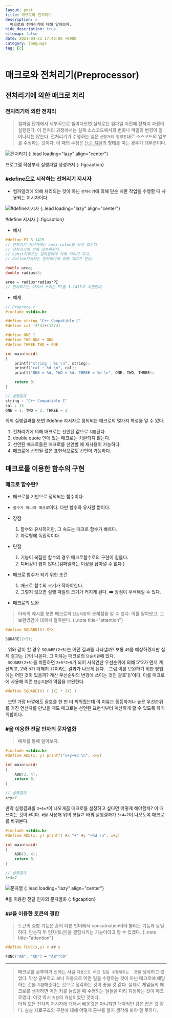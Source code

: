 ```yaml
---
layout: post
title: 매크로와 전처리기
description: >
  매크로와 전처리기에 대해 알아보자.
hide_description: true
sitemap: false
date: 2021-03-21 17:46:00 +0900
category: language
tag: [c]
---
```


# 매크로와 전처리기(Preprocessor)

## 전처리기에 의한 매크로 처리

### 전처리기에 의한 전처리

> 컴파일 단계에서 세부적으로 들여다보면 실제로는 컴파일 이전에 전처리 과정이 실행된다. 이 전처리 과정에서는 실제 소스코드에서의 변화나 파일의 변경이 일어나지는 않는다. 전처리기가 수행하는 일은 `선행처리 명령문`대로 소스코드의 일부를 수정하는 것이다. 이 때의 수정은 <u>단순 치환</u>의 형태를 띠는 경우가 대부분이다.

![전처리기](/assets/img/language/c/preprocessor.png)
{:.lead loading="lazy" align="center"}

프로그램 작성부터 실행파일 생성까지
{:.figcaption}

### #define으로 시작하는 전처리기 지시자

* 컴파일러에 의해 처리되는 것이 아닌 `전처리기`에 의해 단순 치환 작업을 수행할 때 사용되는 지시자이다.

![#define지시자](/assets/img/language/c/define.png)
{:.lead loading="lazy" align="center"}

#define 지시자
{:.figcaption}

* 예시

```c
#define PI 3.1415
// 전처리기 지시자에는 semi-colon을 쓰지 않는다.
// 전처리기에 의해 상수화된다.
// const키워드는 컴파일러에 의해 처리가 되고,
// define지시자는 전처리기에 의해 처리가 된다.

double area;
double radius=5;

area = radius*radius*PI
// 전처리기는 여기서 쓰이는 PI를 3.1415로 치환한다.
```

* 예제

```c
// Preproce.c
#include <stdio.h>

#define string "C++ Compatible C"
#define cal (3*4)+(12/4)

#define ONE 1
#define TWO ONE + ONE
#define THREE TWO + ONE

int main(void)
{
    printf("string : %s \n", string);
    printf("cal : %d \n", cal);
    printf("ONE = %d, TWO = %d, THREE = %d \n", ONE, TWO, THREE);

    return 0;
}

// 실행결과
string : "C++ Compatible C"
cal : 15
ONE = 1, TWO = 2, THREE = 3
```

위의 실행결과를 보면 #define 지시자로 정의되는 매크로의 몇가지 특성을 알 수 있다.

1. 전처리기에 의해 매크로는 선언된 값으로 `치환`된다.
2. double quote 안에 있는 매크로는 치환되지 않는다.
3. 선언된 매크로들은 매크로를 선언할 때 재사용이 가능하다.
4. 매크로에 선언될 값은 표현식으로도 선언이 가능하다.

## 매크로를 이용한 함수의 구현

### 매크로 함수란?

* 매크로를 기반으로 정의되는 함수이다.
* `함수가 아니라 매크로`이다. 다만 함수와 유사할 뿐이다.

* 장점
    1. 함수와 유사하지만, 그 속도는 매크로 함수가 빠르다.
    2. 자료형에 독립적이다.
* 단점
    1. 기능이 복잡한 함수의 경우 매크로함수로의 구현이 힘들다.
    2. 디버깅이 쉽지 않다.(컴파일러는 이상을 잡아낼 수 없다.)
* 매크로 함수가 되기 위한 조건
    1. 매크로 함수의 크기가 작아야한다.
    2. 그렇지 않으면 실행 파일의 크기가 커지게 된다.
        ➡ 장점이 무색해질 수 있다.

* 매크로의 보완

> 아래의 예시를 보면 매크로의 `단순치환`의 문제점을 알 수 있다. 이를 알아보고, 그 보완방안에 대해서 알아본다.
{:.note title="attention"}

```c
#define SQUARE(X) X*X

SQUARE(2+5);
```

&nbsp;&nbsp;위와 같이 할 경우 `SQUARE(2+5)`는 어떤 결과를 나타낼까? 보통 `49`를 예상하겠지만 실제 결과는 `17`이 나온다. 그 이유는 매크로의 `단순치환`에 있다.  
&nbsp;&nbsp;`SQUARE(2+5)`를 치환하면 `2+5*2+5`가 되어 사칙연산 우선순위에 의해 5*2가 먼저 계산되고, 2와 5가 더해져 `17`이라는 결과가 나오게 된다.
&nbsp;&nbsp;그럼 이를 보완하기 위한 방법에는 어떤 것이 있을까? 계산 우선순위의 변경에 쓰이는 것인 괄호'()'이다. 이를 매크로에 사용해 이런 `단순치환`의 약점을 보완한다.

```C
#define SQUARE(X) ( (X) * (X) )
```

&nbsp;&nbsp;보면 가장 바깥에도 괄호를 한 번 더 씌워줬는데 이 이유는 동등하거나 높은 우선순위를 가진 연산자를 만났을 때도 매크로는 선언된 표현식부터 계산하게 할 수 있도록 하기 위함이다.

### #을 이용한 전달 인자의 문자열화

> 예제를 통해 알아보자.

```c
#include <stdio.h>
#define ADD(x, y) printf("x+y=%d \n", x+y)

int main(void)
{
    ADD(3, 4);
    return 0;
}

// 실행결과
x+y=7
```

만약 실행결과를 `3+4=7`이 나오게끔 매크로를 설정하고 싶다면 어떻게 해야할까? 이 때 쓰이는 것이 `#`이다. `#`을 사용해 위의 코들ㄹ 바꿔 실행결과가 `3+4=7`이 나오도록 매크로를 바꿔본다.

```c
#include <stdio.h>
#define ADD(x, y) printf( #x "+" #y "=%d \n", x+y)

int main(void)
{
    ADD(3, 4);
    return 0;
}

// 실행결과
3+4=7
```

![문자열](/assets/img/language/c/define_string.png)
{:.lead loading="lazy" align="center"}

#을 이용한 전달 인자의 문자열화
{:.figcaption}

### ##을 이용한 토큰의 결합

> 토큰의 결합 기능은 흔히 다른 언어에서 concatnation이라 불리는 기능과 동일하다. 단순히 두 인자(토큰)을 결합시키는 기능이라고 할 수 있겠다.
{:.note title="attention"}

```c
#define FUNC(x,y) x ## y

FUNC("AB", "CD") ➡ "AB""CD"
```

---

> 매크로를 공부하기 전에는 사실 `자동으로 어떤 일을 수행해주는  것`을 생각하고 있었다. 막상 공부하고 보니 자동으로 어떤 일을 수행하는 것이 아닌 매크로에 해당하는 것을 `치환`해준다는 것으로 생각하는 것이 좋을 것 같다. 실제로 게임들의 매크로를 생각하면 어떤 키를 눌렀을 때 수행되는 일들을 미리 지정하는 것이 매크로였다. 이것 역시 `치환`의 개념이었던 것이다.  
> 아직 모든 전처리 지시자에 대해서 배운것은 아니지만 대략적인 감은 잡은 것 같다. 슬슬 자료구조의 구현에 대해 어떻게 공부를 할지 생각해 봐야 할 듯하다.